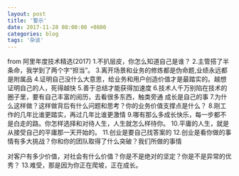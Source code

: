```yaml
---
layout: post
title: '警示'
date: 2017-11-28 08:00:00 +0800
categories: blog
tags: '杂谈'
---
```


from 阿里年度技术精选(2017)
1.不扒层皮，你怎么知道自己是谁？
2.主管搭了半条命，我学到了两个字“担当”。
3.离开场景和业务的修炼都是伪命题,业绩永远都是附属品
4.证明自己没什么大意思，给业务和用户创造价值才是最踏实的。越想证明自己的人，死得越快
5.善于总结才能获得加速度
6.技术人千万别陷在技术的圈子里，要有自己丰富的阅历，去看很多东西，触类旁通 成长是自己的事
7.为什么这样做？这样做背后有什么问题和思考？你的业务价值支撑点是什么？
8.刚工作的几年比谁更踏实，再过几年比谁更激情
9.哪有那么多成长快乐，每一步都不是白走的路。你怎样选择和对待人生，人生就怎么样待你。
10.平庸的人生，就是从接受自己的平庸那一天开始的。
11.创业是要自己找答案的
12.创业是看你做的事情有多大挑战？你和你的团队取得了什么突破？我们所做的事情

对客户有多少价值，对社会有什么价值？你是不是绝对的坚定？你是不是异常的优秀？
13.难受，那是因为你正在爬坡，正在成长。